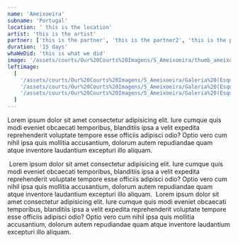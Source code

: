 ```yaml
---
name: 'Ameixoeira'
subname: 'Portugal'
location: ' this is the location'
artist: 'this is the artist'
partner: ['this is the partner', 'this is the partner2', 'this is the partner3']
duration: '15 days'
whaWeDid: 'this is what we did'
image: '/assets/courts/Our%20Courts%20Imagens/5_Ameixoeira/thumb_ameixoeira.jpg'
leftimage:
  [
    '/assets/courts/Our%20Courts%20Imagens/5_Ameixoeira/Galeria%20(Esquerda)/1.jpg',
    '/assets/courts/Our%20Courts%20Imagens/5_Ameixoeira/Galeria%20(Esquerda)/2.jpg',
    '/assets/courts/Our%20Courts%20Imagens/5_Ameixoeira/Galeria%20(Esquerda)/3.jpg',
  ]
---
```


Lorem ipsum dolor sit amet consectetur adipisicing elit. Iure cumque quis modi eveniet obcaecati temporibus, blanditiis ipsa a velit expedita reprehenderit voluptate tempore esse officiis adipisci odio? Optio vero cum nihil ipsa quis mollitia accusantium, dolorum autem repudiandae quam atque inventore laudantium excepturi illo aliquam.

<img src="https://unsplash.it/600" alt="">
Lorem ipsum dolor sit amet consectetur adipisicing elit. Iure cumque quis modi eveniet obcaecati temporibus, blanditiis ipsa a velit expedita reprehenderit voluptate tempore esse officiis adipisci odio? Optio vero cum nihil ipsa quis mollitia accusantium, dolorum autem repudiandae quam atque inventore laudantium excepturi illo aliquam.

<img src="https://unsplash.it/600" alt="">
Lorem ipsum dolor sit amet consectetur adipisicing elit. Iure cumque quis modi eveniet obcaecati temporibus, blanditiis ipsa a velit expedita reprehenderit voluptate tempore esse officiis adipisci odio? Optio vero cum nihil ipsa quis mollitia accusantium, dolorum autem repudiandae quam atque inventore laudantium excepturi illo aliquam.

<img src="https://unsplash.it/600" alt="">

